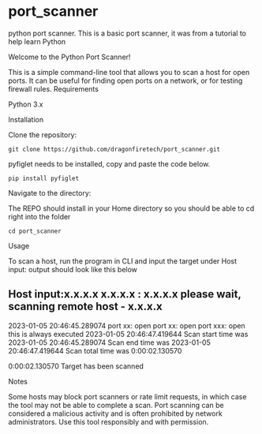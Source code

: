 # port_scanner
python port scanner.
This is a basic port scanner, it was from a tutorial to help learn Python

Welcome to the Python Port Scanner!

This is a simple command-line tool that allows you to scan a host for open ports. It can be useful for finding open ports on a network, or for testing firewall rules.
Requirements

Python 3.x

Installation

Clone the repository:

    git clone https://github.com/dragonfiretech/port_scanner.git
        
pyfiglet needs to be installed, copy and paste the code below.

    pip install pyfiglet

Navigate to the directory:

The REPO should install in your Home directory so you should be able to cd right into the folder

    cd port_scanner

Usage

To scan a host, run the program in CLI and input the target under Host input:
output should look like this below

Host input:x.x.x.x
x.x.x.x : x.x.x.x
please wait, scanning remote host - x.x.x.x
--------------------------------------------------
2023-01-05 20:46:45.289074
port xx: open
port xx: open
port xxx: open
this is always executed
2023-01-05 20:46:47.419644
Scan start time was 2023-01-05 20:46:45.289074
Scan end time was 2023-01-05 20:46:47.419644
Scan total time was 0:00:02.130570

0:00:02.130570
Target has been scanned


Notes

Some hosts may block port scanners or rate limit requests, in which case the tool may not be able to complete a scan.
Port scanning can be considered a malicious activity and is often prohibited by network administrators. Use this tool responsibly and with permission.
